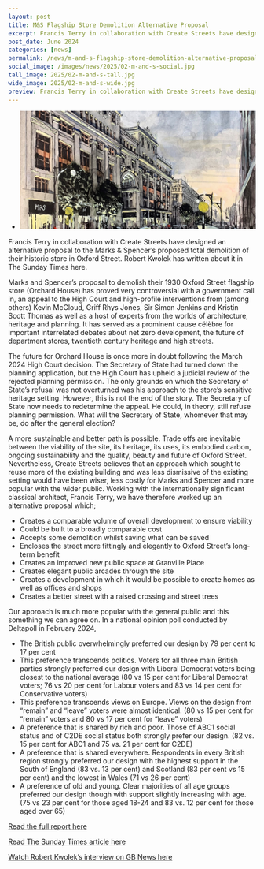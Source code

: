```yaml
---
layout: post
title: M&S Flagship Store Demolition Alternative Proposal
excerpt: Francis Terry in collaboration with Create Streets have designed an alternative proposal to the Marks & Spencer’s proposed total demolition of their historic store in Oxford Street. Robert Kwolek has written about it in The Sunday Times here.
post_date: June 2024
categories: [news]
permalink: /news/m-and-s-flagship-store-demolition-alternative-proposal/
social_image: /images/news/2025/02-m-and-s-social.jpg
tall_image: 2025/02-m-and-s-tall.jpg
wide_image: 2025/02-m-and-s-wide.jpg
preview: Francis Terry in collaboration with Create Streets have designed an alternative proposal to the Marks & Spencer’s proposed total demolition of their historic store in Oxford Street. Robert Kwolek has written about it in The Sunday Times here.
---
```


<ul class="list">
	<li class="full">
		<a class="fancybox" rel="group" href="/images/news/2025/02-m-and-s-01.jpg" title="{{ page.title }}">
			<img src="/images/news/2025/thumbs/02-m-and-s-01.jpg" alt="{{ page.title }}">
		</a>
	</li>
</ul>

Francis Terry in collaboration with Create Streets have designed an alternative proposal to the Marks & Spencer’s proposed total demolition of their historic store in Oxford Street. Robert Kwolek has written about it in The Sunday Times here.

Marks and Spencer’s proposal to demolish their 1930 Oxford Street flagship store (Orchard House) has proved very controversial with a government call in, an appeal to the High Court and high-profile interventions from (among others) Kevin McCloud, Griff Rhys Jones, Sir Simon Jenkins and Kristin Scott Thomas as well as a host of experts from the worlds of architecture, heritage and planning. It has served as a prominent cause célèbre for important interrelated debates about net zero development, the future of department stores, twentieth century heritage and high streets.

The future for Orchard House is once more in doubt following the March 2024 High Court decision. The Secretary of State had turned down the planning application, but the High Court has upheld a judicial review of the rejected planning permission. The only grounds on which the Secretary of State’s refusal was not overturned was his approach to the store’s sensitive heritage setting. However, this is not the end of the story. The Secretary of State now needs to redetermine the appeal. He could, in theory, still refuse planning permission. What will the Secretary of State, whomever that may be, do after the general election?

A more sustainable and better path is possible. Trade offs are inevitable between the viability of the site, its heritage, its uses, its embodied carbon, ongoing sustainability and the quality, beauty and future of Oxford Street. Nevertheless, Create Streets believes that an approach which sought to reuse more of the existing building and was less dismissive of the existing setting would have been wiser, less costly for Marks and Spencer and more popular with the wider public. Working with the internationally significant classical architect, Francis Terry, we have therefore worked up an alternative proposal which;

<ul class="text-list">
	<li>Creates a comparable volume of overall development to ensure viability</li>
	<li>Could be built to a broadly comparable cost</li>
	<li>Accepts some demolition whilst saving what can be saved</li>
	<li>Encloses the street more fittingly and elegantly to Oxford Street’s long-term benefit</li>
	<li>Creates an improved new public space at Granville Place</li>
	<li>Creates elegant public arcades through the site</li>
	<li>Creates a development in which it would be possible to create homes as well as offices and shops</li>
	<li>Creates a better street with a raised crossing and street trees</li>
</ul>

Our approach is much more popular with the general public and this something we can agree on. In a national opinion poll conducted by Deltapoll in February 2024,

<ul class="text-list">
	<li>The British public overwhelmingly preferred our design by 79 per cent to 17 per cent</li>
	<li>This preference transcends politics. Voters for all three main British parties strongly preferred our design with Liberal Democrat voters being closest to the national average (80 vs 15 per cent for Liberal Democrat voters; 76 vs 20 per cent for Labour voters and 83 vs 14 per cent for Conservative voters)</li>
	<li>This preference transcends views on Europe. Views on the design from “remain” and “leave” voters were almost identical. (80 vs 15 per cent for “remain” voters and 80 vs 17 per cent for “leave” voters)</li>
	<li>A preference that is shared by rich and poor. Those of ABC1 social status and of C2DE social status both strongly prefer our design. (82 vs. 15 per cent for ABC1 and 75 vs. 21 per cent for C2DE)</li>
	<li>A preference that is shared everywhere. Respondents in every British region strongly preferred our design with the highest support in the South of England (83 vs. 13 per cent) and Scotland (83 per cent vs 15 per cent) and the lowest in Wales (71 vs 26 per cent)</li>
	<li>A preference of old and young. Clear majorities of all age groups preferred our design though with support slightly increasing with age. (75 vs 23 per cent for those aged 18-24 and 83 vs. 12 per cent for those aged over 65)</li>
</ul>

<a href="https://www.createstreets.com/wp-content/uploads/2024/06/OrchardHouse_110624.pdf" alt="Orchard House Saved?" rel="noreply noopener noreferrer" target="_blank">Read the full report here</a>

<a href="https://www.thetimes.com/life-style/property-home/article/marks-and-spencers-oxford-street-battle-ask-the-public-what-they-think-xmjxf0crr" alt="Marks & Spencer’s Oxford Street battle? Ask the public what they think" rel="noreply noopener noreferrer" target="_blank">Read The Sunday Times article here</a>

<a href="https://www.createstreets.com/wp-content/uploads/2024/06/RK-on-GB-News-180624-1.mp4" alt="Make Britain Beautiful Again" rel="noreply noopener noreferrer" target="_blank">Watch Robert Kwolek’s interview on GB News here</a>

    



